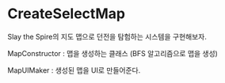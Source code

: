 # CreateSelectMap
Slay the Spire의 지도 맵으로 던전을 탐험하는 시스템을 구현해보자.

MapConstructor : 맵을 생성하는 클래스 (BFS 알고리즘으로 맵을 생성)

MapUIMaker : 생성된 맵을 UI로 만들어준다.
